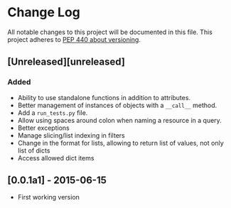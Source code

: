 # Change Log
All notable changes to this project will be documented in this file.
This project adheres to [PEP 440 about versioning](https://www.python.org/dev/peps/pep-0440/#pre-releases).

## [Unreleased][unreleased]
### Added
- Ability to use standalone functions in addition to attributes.
- Better management of instances of objects with a `__call__` method.
- Add a `run_tests.py` file.
- Allow using spaces around colon when naming a resource in a query.
- Better exceptions
- Manage slicing/list indexing in filters
- Change in the format for lists, allowing to return list of values, not only list of dicts
- Access allowed dict items

## [0.0.1a1] - 2015-06-15
- First working version

